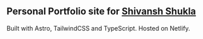 ## Personal Portfolio site for [Shivansh Shukla](https://shivansh-shukla.netlify.app)

Built with Astro, TailwindCSS and TypeScript.
Hosted on Netlify.
